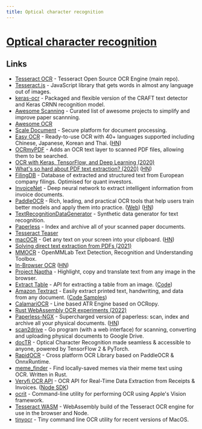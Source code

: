 ```yaml
---
title: Optical character recognition
---
```


# [Optical character recognition](https://en.wikipedia.org/wiki/Optical_character_recognition)

## Links

- [Tesseract OCR](https://github.com/tesseract-ocr/tesseract) - Tesseract Open Source OCR Engine (main repo).
- [Tesseract.js](https://github.com/naptha/tesseract.js) - JavaScript library that gets words in almost any language out of images.
- [keras-ocr](https://github.com/faustomorales/keras-ocr) - Packaged and flexible version of the CRAFT text detector and Keras CRNN recognition model.
- [Awesome Scanning](https://github.com/ad-si/awesome-scanning) - Curated list of awesome projects to simplify and improve paper scannning.
- [Awesome OCR](https://github.com/kba/awesome-ocr)
- [Scale Document](https://scale.com/document) - Secure platform for document processing.
- [Easy OCR](https://github.com/JaidedAI/EasyOCR) - Ready-to-use OCR with 40+ languages supported including Chinese, Japanese, Korean and Thai. ([HN](https://news.ycombinator.com/item?id=23768869))
- [OCRmyPDF](https://github.com/jbarlow83/OCRmyPDF) - Adds an OCR text layer to scanned PDF files, allowing them to be searched.
- [OCR with Keras, TensorFlow, and Deep Learning (2020)](https://www.pyimagesearch.com/2020/08/17/ocr-with-keras-tensorflow-and-deep-learning/)
- [What's so hard about PDF text extraction? (2020)](https://filingdb.com/b/pdf-text-extraction) ([HN](https://news.ycombinator.com/item?id=24460142))
- [FilingDB](https://filingdb.com/) - Database of extracted and structured text from European company filings. Optimised for quant investors.
- [InvoiceNet](https://github.com/naiveHobo/InvoiceNet) - Deep neural network to extract intelligent information from invoice documents.
- [PaddleOCR](https://github.com/PaddlePaddle/PaddleOCR) - Rich, leading, and practical OCR tools that help users train better models and apply them into practice. ([Web](https://huggingface.co/spaces/akhaliq/PaddleOCR)) ([HN](https://news.ycombinator.com/item?id=28473496))
- [TextRecognitionDataGenerator](https://github.com/Belval/TextRecognitionDataGenerator) - Synthetic data generator for text recognition.
- [Paperless](https://github.com/jonaswinkler/paperless-ng) - Index and archive all of your scanned paper documents.
- [Tesseract Teaser](https://www.solipsys.co.uk/new/TesseractTeaser.html)
- [macOCR](https://github.com/schappim/macOCR) - Get any text on your screen into your clipboard. ([HN](https://news.ycombinator.com/item?id=27242392))
- [Solving direct text extraction from PDFs (2021)](https://www.sensible.so/blog/solving-direct-text-extraction-from-pdfs)
- [MMOCR](https://github.com/open-mmlab/mmocr) - OpenMMLab Text Detection, Recognition and Understanding Toolbox.
- [In-Browser OCR](https://ian-nai.github.io/In-Browser-OCR/) ([HN](https://news.ycombinator.com/item?id=28015442))
- [Project Naptha](https://projectnaptha.com/) - Highlight, copy and translate text from any image in the browser.
- [Extract Table](https://extract-table.com/) - API for extracting a table from an image. ([Code](https://github.com/vegarsti/extract-table))
- [Amazon Textract](https://aws.amazon.com/textract/) - Easily extract printed text, handwriting, and data from any document. ([Code Samples](https://github.com/aws-samples/amazon-textract-code-samples))
- [CalamariOCR](https://github.com/Calamari-OCR/calamari) - Line based ATR Engine based on OCRopy.
- [Rust WebAssembly OCR experiments (2022)](https://hugopeixoto.net/articles/rust-wasm-ocr-experiments.html)
- [Paperless-NGX](https://github.com/paperless-ngx/paperless-ngx) - Supercharged version of paperless: scan, index and archive all your physical documents. ([HN](https://news.ycombinator.com/item?id=30852035))
- [scan2drive](https://github.com/stapelberg/scan2drive) - Go program (with a web interface) for scanning, converting and uploading physical documents to Google Drive.
- [docTR](https://github.com/mindee/doctr) - Optical Character Recognition made seamless & accessible to anyone, powered by TensorFlow 2 & PyTorch.
- [RapidOCR](https://github.com/RapidAI/RapidOCR) - Cross platform OCR Library based on PaddleOCR & OnnxRuntime.
- [meme_finder](https://github.com/mwaitzman/meme_finder) - Find locally-saved memes via their meme text using OCR. Written in Rust.
- [Veryfi OCR API](https://veryfi.com/receipt-ocr-api/) - OCR API for Real-Time Data Extraction from Receipts & Invoices. ([Node SDK](https://github.com/veryfi/veryfi-nodejs))
- [ocrit](https://github.com/insidegui/ocrit) - Command-line utility for performing OCR using Apple's Vision framework.
- [Tesseract WASM](https://github.com/robertknight/tesseract-wasm) - WebAssembly build of the Tesseract OCR engine for use in the browser and Node.
- [tinyocr](https://github.com/jackrusher/tinyocr) - Tiny command line OCR utility for recent versions of MacOS.
